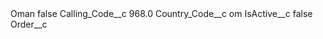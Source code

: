 <?xml version="1.0" encoding="UTF-8"?>
<CustomMetadata xmlns="http://soap.sforce.com/2006/04/metadata" xmlns:xsi="http://www.w3.org/2001/XMLSchema-instance" xmlns:xsd="http://www.w3.org/2001/XMLSchema">
    <label>Oman</label>
    <protected>false</protected>
    <values>
        <field>Calling_Code__c</field>
        <value xsi:type="xsd:double">968.0</value>
    </values>
    <values>
        <field>Country_Code__c</field>
        <value xsi:type="xsd:string">om</value>
    </values>
    <values>
        <field>IsActive__c</field>
        <value xsi:type="xsd:boolean">false</value>
    </values>
    <values>
        <field>Order__c</field>
        <value xsi:nil="true"/>
    </values>
</CustomMetadata>
